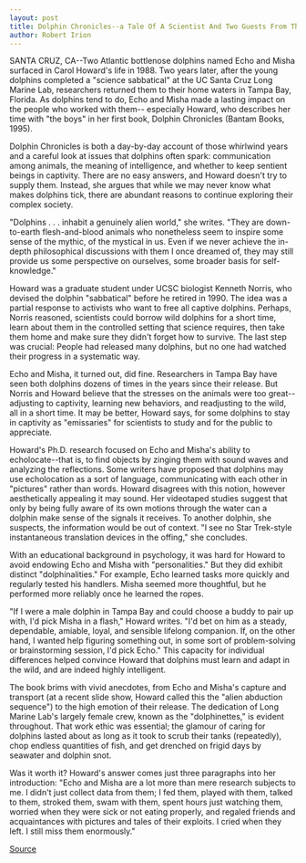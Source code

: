 ```yaml
---
layout: post
title: Dolphin Chronicles--a Tale Of A Scientist And Two Guests From The Sea
author: Robert Irion
---
```


SANTA CRUZ, CA--Two Atlantic bottlenose dolphins named Echo and  Misha surfaced in Carol Howard's life in 1988. Two years later, after  the young dolphins completed a "science sabbatical" at the UC Santa  Cruz Long Marine Lab, researchers returned them to their home  waters in Tampa Bay, Florida. As dolphins tend to do, Echo and Misha  made a lasting impact on the people who worked with them-- especially Howard, who describes her time with "the boys" in her  first book, Dolphin Chronicles (Bantam Books, 1995).

Dolphin Chronicles is both a day-by-day account of those  whirlwind years and a careful look at issues that dolphins often  spark: communication among animals, the meaning of intelligence,  and whether to keep sentient beings in captivity. There are no easy  answers, and Howard doesn't try to supply them. Instead, she argues  that while we may never know what makes dolphins tick, there are  abundant reasons to continue exploring their complex society.

"Dolphins . . . inhabit a genuinely alien world," she writes.  "They are down-to-earth flesh-and-blood animals who nonetheless  seem to inspire some sense of the mythic, of the mystical in us.  Even if we never achieve the in-depth philosophical discussions with  them I once dreamed of, they may still provide us some perspective  on ourselves, some broader basis for self-knowledge."

Howard was a graduate student under UCSC biologist Kenneth  Norris, who devised the dolphin "sabbatical" before he retired in  1990\. The idea was a partial response to activists who want to free  all captive dolphins. Perhaps, Norris reasoned, scientists could  borrow wild dolphins for a short time, learn about them in the  controlled setting that science requires, then take them home and  make sure they didn't forget how to survive. The last step was  crucial: People had released many dolphins, but no one had watched  their progress in a systematic way.

Echo and Misha, it turned out, did fine. Researchers in Tampa  Bay have seen both dolphins dozens of times in the years since their  release. But Norris and Howard believe that the stresses on the  animals were too great--adjusting to captivity, learning new  behaviors, and readjusting to the wild, all in a short time. It may be  better, Howard says, for some dolphins to stay in captivity as  "emissaries" for scientists to study and for the public to appreciate.

Howard's Ph.D. research focused on Echo and Misha's ability to  echolocate--that is, to find objects by zinging them with sound  waves and analyzing the reflections. Some writers have proposed  that dolphins may use echolocation as a sort of language,  communicating with each other in "pictures" rather than words.  Howard disagrees with this notion, however aesthetically appealing  it may sound. Her videotaped studies suggest that only by being fully  aware of its own motions through the water can a dolphin make  sense of the signals it receives. To another dolphin, she suspects,  the information would be out of context. "I see no Star Trek-style  instantaneous translation devices in the offing," she concludes.

With an educational background in psychology, it was hard for  Howard to avoid endowing Echo and Misha with "personalities." But  they did exhibit distinct "dolphinalities." For example, Echo learned  tasks more quickly and regularly tested his handlers. Misha seemed  more thoughtful, but he performed more reliably once he learned the  ropes.

"If I were a male dolphin in Tampa Bay and could choose a  buddy to pair up with, I'd pick Misha in a flash," Howard writes. "I'd  bet on him as a steady, dependable, amiable, loyal, and sensible  lifelong companion. If, on the other hand, I wanted help figuring  something out, in some sort of problem-solving or brainstorming  session, I'd pick Echo." This capacity for individual differences  helped convince Howard that dolphins must learn and adapt in the  wild, and are indeed highly intelligent.

The book brims with vivid anecdotes, from Echo and Misha's  capture and transport (at a recent slide show, Howard called this the  "alien abduction sequence") to the high emotion of their release. The  dedication of Long Marine Lab's largely female crew, known as the  "dolphinettes," is evident throughout. That work ethic was essential;  the glamour of caring for dolphins lasted about as long as it took to  scrub their tanks (repeatedly), chop endless quantities of fish, and  get drenched on frigid days by seawater and dolphin snot.

Was it worth it? Howard's answer comes just three paragraphs  into her introduction: "Echo and Misha are a lot more than mere  research subjects to me. I didn't just collect data from them; I fed  them, played with them, talked to them, stroked them, swam with  them, spent hours just watching them, worried when they were sick  or not eating properly, and regaled friends and acquaintances with  pictures and tales of their exploits. I cried when they left. I still  miss them enormously."

[Source](http://www1.ucsc.edu/news_events/press_releases/archive/95-96/03-96/031196-A_tale_of_a_scienti.html "Permalink to 031196-A_tale_of_a_scienti")
